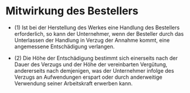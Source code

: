 # Mitwirkung des Bestellers

- (1) Ist bei der Herstellung des Werkes eine Handlung des Bestellers erforderlich, so kann der Unternehmer, wenn der Besteller durch das Unterlassen der Handlung in Verzug der Annahme kommt, eine angemessene Entschädigung verlangen.

- (2) Die Höhe der Entschädigung bestimmt sich einerseits nach der Dauer des Verzugs und der Höhe der vereinbarten Vergütung, andererseits nach demjenigen, was der Unternehmer infolge des Verzugs an Aufwendungen erspart oder durch anderweitige Verwendung seiner Arbeitskraft erwerben kann.


